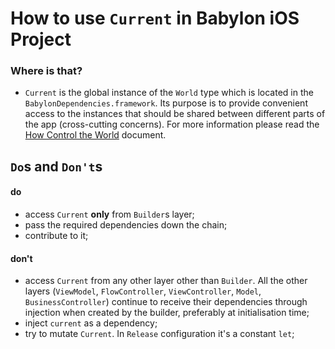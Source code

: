 # How to use `Current` in Babylon iOS Project

### Where is that? 
- `Current` is the global instance of the `World` type which is located in the `BabylonDependencies.framework`. 
Its purpose is to provide convenient access to the instances that should be shared between different parts of the app (cross-cutting concerns). For more information please read the [How Control the World](/Cookbook/Proposals/ControlTheWorld.md) document.

## `Do`s and `Don't`s

#### do
- access `Current` **only** from `Builder`s layer;
- pass the required dependencies down the chain;
- contribute to it;

#### don't
- access `Current` from any other layer other than `Builder`. All the other layers (`ViewModel`, `FlowController`, `ViewController`, `Model`, `BusinessController`) continue to receive their dependencies through injection when created by the builder, preferably at initialisation time;
- inject `current` as a dependency;
- try to mutate `Current`. In `Release` configuration it's a constant `let`;

